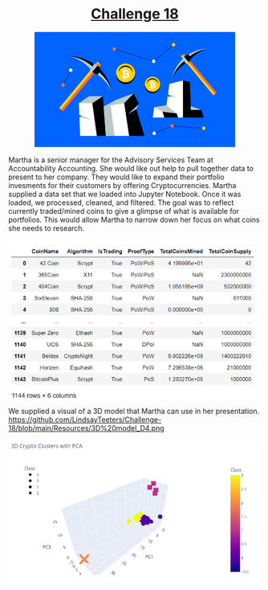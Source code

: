 
<h1 align="center"><u>Challenge 18</u></h1>


<p align="center">
  <img width="400" src="https://github.com/LindsayTeeters/Challenge-18/blob/main/Resources/CryptoMiningImage.png" alt="Crypto Currency">
</p>

  Martha is a senior manager for the Advisory Services Team at Accountability Accounting. She would like out help to pull together data to present to her company. They would like to expand their portfolio invesments for their customers by offering Cryptocurrencies. 
  Martha supplied a data set that we loaded into Jupyter Notebook. Once it was loaded, we processed, cleaned, and filtered. The goal was to reflect currently traded/mined coins to give a glimpse of what is available for portfolios. This would allow Martha to narrow down her focus on what coins she needs to research.
  <p align="center">
  <img width="500" src="https://github.com/LindsayTeeters/Challenge-18/blob/main/Resources/TradedCrypto.png" alt="Crypto Currency">
</p>

We supplied a visual of a 3D model that Martha can use in her presentation.
https://github.com/LindsayTeeters/Challenge-18/blob/main/Resources/3D%20model_D4.png
  <p align="center">
  <img width="500" src="https://github.com/LindsayTeeters/Challenge-18/blob/main/Resources/3D%20model_D4.png" alt="Crypto Currency">
</p>

  
